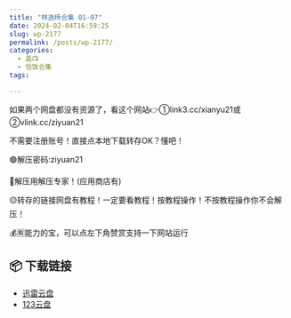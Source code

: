 ```yaml
---
title: "林逸杨合集 01-07"
date: 2024-02-04T16:59:25
slug: wp-2177
permalink: /posts/wp-2177/
categories:
  - 盖📺
  - 恰饭合集
tags:

---
```


如果两个网盘都没有资源了，看这个网站👉①link3.cc/xianyu21或②vlink.cc/ziyuan21

不需要注册账号！直接点本地下载转存OK？懂吧！

🟢解压密码:ziyuan21

🔵解压用解压专家！(应用商店有)

🟡转存的链接网盘有教程！一定要看教程！按教程操作！不按教程操作你不会解压！

💰🈶能力的宝，可以点左下角赞赏支持一下网站运行

## 📦 下载链接
- [迅雷云盘](https://blziyuan21.com/pay-download/2177?key=8d7bd4ff4d&down_id=0)
- [123云盘](https://blziyuan21.com/pay-download/2177?key=8d7bd4ff4d&down_id=1)

